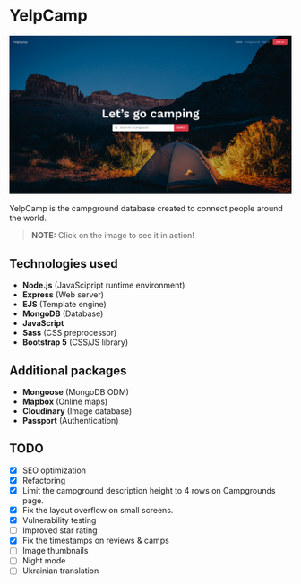 # YelpCamp
[![YelpCamp](preview.jpg)](https://barsukov-m-yelpcamp.herokuapp.com/)

YelpCamp is the campground database created to connect people around the world.

> __NOTE:__ Click on the image to see it in action!

## Technologies used
- __Node.js__ (JavaScipript runtime environment)
- __Express__ (Web server)
- __EJS__ (Template engine)
- __MongoDB__ (Database)
- __JavaScript__
- __Sass__ (CSS preprocessor)
- __Bootstrap 5__ (CSS/JS library)

## Additional packages
- __Mongoose__ (MongoDB ODM)
- __Mapbox__ (Online maps)
- __Cloudinary__ (Image database)
- __Passport__ (Authentication)

## TODO
- [x] SEO optimization
- [x] Refactoring
- [x] Limit the campground description height to 4 rows on Campgrounds page.
- [x] Fix the layout overflow on small screens.
- [x] Vulnerability testing
- [ ] Improved star rating
- [x] Fix the timestamps on reviews & camps
- [ ] Image thumbnails
- [ ] Night mode
- [ ] Ukrainian translation

